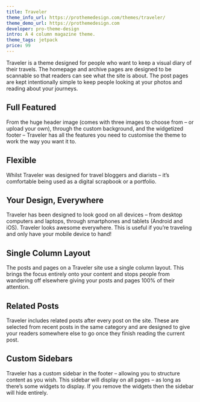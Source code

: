 ```yaml
---
title: Traveler
theme_info_url: https://prothemedesign.com/themes/traveler/
theme_demo_url: https://prothemedesign.com
developer: pro-theme-design
intro: A 4 column magazine theme.
theme_tags: jetpack
price: 99
---
```


Traveler is a theme designed for people who want to keep a visual diary of their travels. The homepage and archive pages are designed to be scannable so that readers can see what the site is about. The post pages are kept intentionally simple to keep people looking at your photos and reading about your journeys.

## Full Featured

From the huge header image (comes with three images to choose from – or upload your own), through the custom background, and the widgetized footer – Traveler has all the features you need to customise the theme to work the way you want it to.

## Flexible
Whilst Traveler was designed for travel bloggers and diarists – it’s comfortable being used as a digital scrapbook or a portfolio.

## Your Design, Everywhere

Traveler has been designed to look good on all devices – from desktop computers and laptops, through smartphones and tablets (Android and iOS). Traveler looks awesome everywhere. This is useful if you’re traveling and only have your mobile device to hand!

## Single Column Layout

The posts and pages on a Traveler site use a single column layout. This brings the focus entirely onto your content and stops people from wandering off elsewhere giving your posts and pages 100% of their attention.

## Related Posts

Traveler includes related posts after every post on the site. These are selected from recent posts in the same category and are designed to give your readers somewhere else to go once they finish reading the current post.

## Custom Sidebars

Traveler has a custom sidebar in the footer – allowing you to structure content as you wish. This sidebar will display on all pages – as long as there’s some widgets to display. If you remove the widgets then the sidebar will hide entirely.
